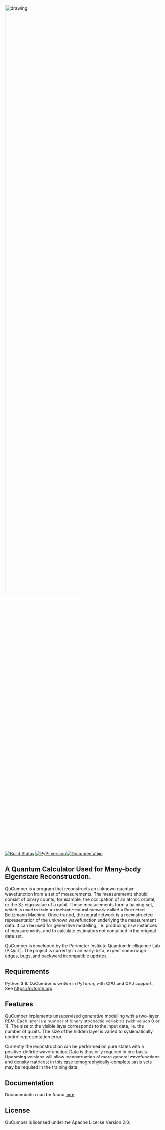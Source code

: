 <img src="QuCumber.png" alt="drawing" width="70%" class="center"/>


[![Build Status](https://travis-ci.com/PIQuIL/QuCumber.svg?branch=master)](https://travis-ci.com/PIQuIL/QuCumber)
[![PyPI version](https://badge.fury.io/py/qucumber.svg)](https://badge.fury.io/py/qucumber)
[![Documentation](https://img.shields.io/badge/documentation-docs-blue.svg)](https://piquil.github.io/QuCumber/)

## A Quantum Calculator Used for Many-body Eigenstate Reconstruction.

QuCumber is a program that reconstructs an unknown quantum wavefunction
from a set of measurements.  The measurements should consist of binary counts;
for example, the occupation of an atomic orbital, or the Sz eigenvalue of
a qubit.  These measurements form a training set, which is used to train a
stochastic neural network called a Restricted Boltzmann Machine.  Once trained, the
neural network is a reconstructed representation of the unknown wavefunction
underlying the measurement data. It can be used for generative modelling, i.e.
producing new instances of measurements, and to calculate estimators not
contained in the original data set.

QuCumber is developed by the Perimeter Institute Quantum Intelligence Lab (PIQuIL).
The project is currently in an early-beta, expect some rough edges, bugs, and backward incompatible updates.

## Requirements
Python 3.6. QuCumber is written in PyTorch, with CPU and GPU support.  See https://pytorch.org.

## Features
QuCumber implements unsupervised generative modelling with a two-layer RBM.
Each layer is a number of binary stochastic variables (with values 0 or 1).  The size of the visible
layer corresponds to the input data, i.e. the number of qubits.  The size of the hidden
layer is varied to systematically control representation error.

Currently the reconstruction can be performed on pure states with a positive-definite
wavefunction.  Data is thus only required in one basis.  Upcoming versions will
allow reconstruction of more general wavefunctions and density matrices; in this case
tomographyically-complete basis sets may be required in the training data.



## Documentation

Documentation can be found [here](https://piquil.github.io/QuCumber/).


## License
QuCumber is licensed under the Apache License Version 2.0.
